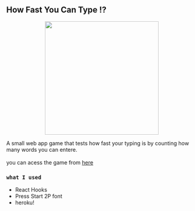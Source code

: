 
## How Fast You Can Type !?
<div align="center">
  <img align="center" src="ezgif.com-video-to-gif.gif" width="300">
 </div>
 
A small web app game that tests how fast your typing is by counting how many words you can entere. </br>  
you can acess the game from [here](https://serene-fortress-66777.herokuapp.com/)

### `what I used`

- React Hooks 
- Press Start 2P font 
- heroku! 


